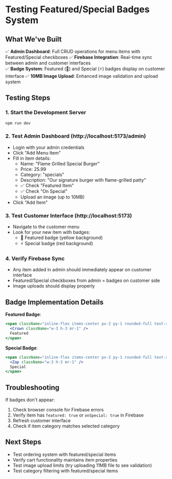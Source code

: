 # Testing Featured/Special Badges System

## What We've Built

✅ **Admin Dashboard**: Full CRUD operations for menu items with Featured/Special checkboxes
✅ **Firebase Integration**: Real-time sync between admin and customer interfaces  
✅ **Badge System**: Featured (👑) and Special (⚡) badges display on customer interface
✅ **10MB Image Upload**: Enhanced image validation and upload system

## Testing Steps

### 1. Start the Development Server
```bash
npm run dev
```

### 2. Test Admin Dashboard (http://localhost:5173/admin)
- Login with your admin credentials
- Click "Add Menu Item" 
- Fill in item details:
  - Name: "Flame Grilled Special Burger"
  - Price: 25.99
  - Category: "specials" 
  - Description: "Our signature burger with flame-grilled patty"
  - ✅ Check "Featured Item" 
  - ✅ Check "On Special"
  - Upload an image (up to 10MB)
- Click "Add Item"

### 3. Test Customer Interface (http://localhost:5173)
- Navigate to the customer menu
- Look for your new item with badges:
  - 👑 Featured badge (yellow background)
  - ⚡ Special badge (red background)

### 4. Verify Firebase Sync
- Any item added in admin should immediately appear on customer interface
- Featured/Special checkboxes from admin = badges on customer side
- Image uploads should display properly

## Badge Implementation Details

**Featured Badge**: 
```jsx
<span className="inline-flex items-center px-2 py-1 rounded-full text-xs font-medium bg-yellow-100 text-yellow-800 mr-2">
  <Crown className="w-3 h-3 mr-1" />
  Featured
</span>
```

**Special Badge**:
```jsx
<span className="inline-flex items-center px-2 py-1 rounded-full text-xs font-medium bg-red-100 text-red-800 mr-2">
  <Zap className="w-3 h-3 mr-1" />
  Special
</span>
```

## Troubleshooting

If badges don't appear:
1. Check browser console for Firebase errors
2. Verify item has `featured: true` or `onSpecial: true` in Firebase
3. Refresh customer interface
4. Check if item category matches selected category

## Next Steps

- Test ordering system with featured/special items
- Verify cart functionality maintains item properties
- Test image upload limits (try uploading 11MB file to see validation)
- Test category filtering with featured/special items
